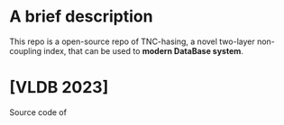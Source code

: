 # A brief description
This repo is a open-source repo of TNC-hasing, a novel two-layer non-coupling index, that can be used to **modern DataBase system**.
# [VLDB 2023] 
Source code of 
